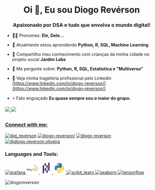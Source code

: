 <h1 align="center">Oi 👋, Eu sou Diogo Revérson</h1>
<h3 align="center">Apaixonado por DSA e tudo que envolva o mundo digital!</h3>

- 🧍‍♂️ Pronomes: **Ele, Dele...**

- 🌱 Atualmente estou aprendendo **Python, R, SQL, Machine Learning**

- 👯 Compartilho meu conhecimento com crianças da minha cidade no projeto social **Jardim Labs**

- 💬 Me pergunte sobre: **Python, R, SQL, Estatística e "Multiverso"**

- 📄 Veja minha tragetória profissional pelo Linkedin [https://www.linkedin.com/in/diogo-reverson/](https://www.linkedin.com/in/diogo-reverson/)

- ⚡ Fato engraçado **Eu quase sempre sou o maior do grupo.**
<div>
  <a href="https://github.com/diogoreverson">
  <img heiht="180cm" src="https://github-readme-stats.vercel.app/api?username=diogoreverson&show_icons=true&theme=dark&include_all_commits=true&count_private=true"/>
  <img heiht="180cm" width="505" src="https://github-readme-stats.vercel.app/api/top-langs/?username=diogoreverson&layout=compact&=langs_count=16&theme=dark"/>
 </div>
 
##

<h3 align="left">Connect with me:</h3>
<p align="left">
<a href="https://twitter.com/@d_reverson" target="blank"><img align="center" src="https://raw.githubusercontent.com/rahuldkjain/github-profile-readme-generator/master/src/images/icons/Social/twitter.svg" alt="@d_reverson" height="30" width="40" /></a>
<a href="https://linkedin.com/in/diogo-reverson/" target="blank"><img align="center" src="https://raw.githubusercontent.com/rahuldkjain/github-profile-readme-generator/master/src/images/icons/Social/linked-in-alt.svg" alt="diogo-reverson/" height="30" width="40" /></a>
<a href="https://stackoverflow.com/users/diogo reverson" target="blank"><img align="center" src="https://raw.githubusercontent.com/rahuldkjain/github-profile-readme-generator/master/src/images/icons/Social/stack-overflow.svg" alt="diogo reverson" height="30" width="40" /></a>
<a href="https://medium.com/@diogo.reverson.oliveira" target="blank"><img align="center" src="https://raw.githubusercontent.com/rahuldkjain/github-profile-readme-generator/master/src/images/icons/Social/medium.svg" alt="@diogo.reverson.oliveira" height="30" width="40" /></a>
</p>

<h3 align="left">Languages and Tools:</h3>
<p align="left"> <a href="https://grafana.com" target="_blank" rel="noreferrer"> <img src="https://www.vectorlogo.zone/logos/grafana/grafana-icon.svg" alt="grafana" width="40" height="40"/> </a> <a href="https://www.mysql.com/" target="_blank" rel="noreferrer"> <img src="https://raw.githubusercontent.com/devicons/devicon/master/icons/mysql/mysql-original-wordmark.svg" alt="mysql" width="40" height="40"/> </a> <a href="https://pandas.pydata.org/" target="_blank" rel="noreferrer"> <img src="https://raw.githubusercontent.com/devicons/devicon/2ae2a900d2f041da66e950e4d48052658d850630/icons/pandas/pandas-original.svg" alt="pandas" width="40" height="40"/> </a> <a href="https://www.python.org" target="_blank" rel="noreferrer"> <img src="https://raw.githubusercontent.com/devicons/devicon/master/icons/python/python-original.svg" alt="python" width="40" height="40"/> </a> <a href="https://scikit-learn.org/" target="_blank" rel="noreferrer"> <img src="https://upload.wikimedia.org/wikipedia/commons/0/05/Scikit_learn_logo_small.svg" alt="scikit_learn" width="40" height="40"/> </a> <a href="https://seaborn.pydata.org/" target="_blank" rel="noreferrer"> <img src="https://seaborn.pydata.org/_images/logo-mark-lightbg.svg" alt="seaborn" width="40" height="40"/> </a> <a href="https://www.tensorflow.org" target="_blank" rel="noreferrer"> <img src="https://www.vectorlogo.zone/logos/tensorflow/tensorflow-icon.svg" alt="tensorflow" width="40" height="40"/> </a> </p>

<p><img align="center" src="https://github-readme-stats.vercel.app/api/top-langs?username=diogoreverson&show_icons=true&locale=en&layout=compact" alt="diogoreverson" /></p>

<!--
**diogoreverson/diogoreverson** is a ✨ _special_ ✨ repository because its `README.md` (this file) appears on your GitHub profile.

Here are some ideas to get you started:

- 🔭 I’m currently working on ...
- 🌱 I’m currently learning ...
- 👯 I’m looking to collaborate on ...
- 🤔 I’m looking for help with ...
- 💬 Ask me about ...
- 📫 How to reach me: ...
- 😄 Pronouns: ...
- ⚡ Fun fact: ...
-->
